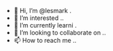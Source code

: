- 👋 Hi, I’m @lesmark .
- 👀 I’m interested ..
- 🌱 I’m currently learni .
- 💞️ I’m looking to collaborate on ..
- 📫 How to reach me ..

<!---
lesmark/lesmark is a ✨ special ✨ repository because its `README.md` (this file) appears on your GitHub profile.
You can click the Preview link to take a look at your changes.
--->
